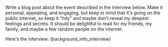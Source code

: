 Write a blog post about the event described in the interview below. Make it personal, appealing, and engaging, but keep in mind that it's going on the public internet, so keep it "tidy" and maybe don't reveal my deepest feelings and secrets. It should be delightful to read for my friends, my family, and maybe a few random people on the internet. 

Here's the interview:
{background_info_interview}